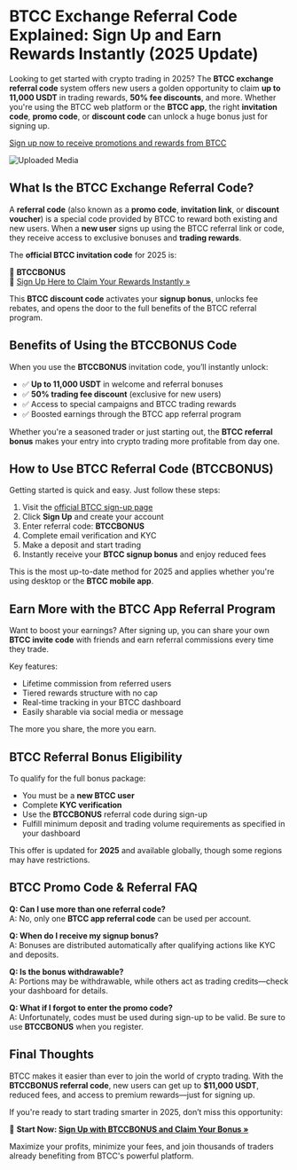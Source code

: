 <h1>BTCC Exchange Referral Code Explained: Sign Up and Earn Rewards Instantly (2025 Update)</h1>
<p>Looking to get started with crypto trading in 2025? The <strong>BTCC exchange referral code</strong> system offers new users a golden opportunity to claim <strong>up to 11,000 USDT</strong> in trading rewards, <strong>50% fee discounts</strong>, and more. Whether you're using the BTCC web platform or the <strong>BTCC app</strong>, the right <strong>invitation code</strong>, <strong>promo code</strong>, or <strong>discount code</strong> can unlock a huge bonus just for signing up.</p>
<p><a href="https://partner.btcc.com/us/c/BTCCBONUS/9303" target="_blank">Sign up now to receive promotions and rewards from BTCC</a></p>
<img class="_1sjywpl0 bc5nci19k bc5nci4t0 bc5nci45b bc5nci4ow" alt="Uploaded Media" src="https://images.mirror-media.xyz/publication-images/fnEE2CLwyPt3H54inxWk7.png?height=960&amp;width=1920">
<h2>What Is the BTCC Exchange Referral Code?</h2>
<p>A <strong>referral code</strong> (also known as a <strong>promo code</strong>, <strong>invitation link</strong>, or <strong>discount voucher</strong>) is a special code provided by BTCC to reward both existing and new users. When a <strong>new user</strong> signs up using the BTCC referral link or code, they receive access to exclusive bonuses and <strong>trading rewards</strong>.</p>
<p>The <strong>official BTCC invitation code</strong> for 2025 is:</p>
<p>🎁 <strong>BTCCBONUS</strong><br>🔗 <a href="https://partner.btcc.com/us/c/BTCCBONUS/9303" target="_blank">Sign Up Here to Claim Your Rewards Instantly »</a></p>
<p>This <strong>BTCC discount code</strong> activates your <strong>signup bonus</strong>, unlocks fee rebates, and opens the door to the full benefits of the BTCC referral program.</p>

<h2>Benefits of Using the BTCCBONUS Code</h2>
<p>When you use the <strong>BTCCBONUS</strong> invitation code, you’ll instantly unlock:</p>
<ul>
<li>✅ <strong>Up to 11,000 USDT</strong> in welcome and referral bonuses</li>
<li>✅ <strong>50% trading fee discount</strong> (exclusive for new users)</li>
<li>✅ Access to special campaigns and BTCC trading rewards</li>
<li>✅ Boosted earnings through the BTCC app referral program</li>
</ul>
<p>Whether you're a seasoned trader or just starting out, the <strong>BTCC referral bonus</strong> makes your entry into crypto trading more profitable from day one.</p>

<h2>How to Use BTCC Referral Code (BTCCBONUS)</h2>
<p>Getting started is quick and easy. Just follow these steps:</p>
<ol>
<li>Visit the <a href="https://partner.btcc.com/us/c/BTCCBONUS/9303" target="_blank">official BTCC sign-up page</a></li>
<li>Click <strong>Sign Up</strong> and create your account</li>
<li>Enter referral code: <strong>BTCCBONUS</strong></li>
<li>Complete email verification and KYC</li>
<li>Make a deposit and start trading</li>
<li>Instantly receive your <strong>BTCC signup bonus</strong> and enjoy reduced fees</li>
</ol>
<p>This is the most up-to-date method for 2025 and applies whether you're using desktop or the <strong>BTCC mobile app</strong>.</p>

<h2>Earn More with the BTCC App Referral Program</h2>
<p>Want to boost your earnings? After signing up, you can share your own <strong>BTCC invite code</strong> with friends and earn referral commissions every time they trade.</p>
<p>Key features:</p>
<ul>
<li>Lifetime commission from referred users</li>
<li>Tiered rewards structure with no cap</li>
<li>Real-time tracking in your BTCC dashboard</li>
<li>Easily sharable via social media or message</li>
</ul>
<p>The more you share, the more you earn.</p>

<h2>BTCC Referral Bonus Eligibility</h2>
<p>To qualify for the full bonus package:</p>
<ul>
<li>You must be a <strong>new BTCC user</strong></li>
<li>Complete <strong>KYC verification</strong></li>
<li>Use the <strong>BTCCBONUS</strong> referral code during sign-up</li>
<li>Fulfill minimum deposit and trading volume requirements as specified in your dashboard</li>
</ul>
<p>This offer is updated for <strong>2025</strong> and available globally, though some regions may have restrictions.</p>

<h2>BTCC Promo Code & Referral FAQ</h2>
<p><strong>Q: Can I use more than one referral code?</strong><br>A: No, only one <strong>BTCC app referral code</strong> can be used per account.</p>
<p><strong>Q: When do I receive my signup bonus?</strong><br>A: Bonuses are distributed automatically after qualifying actions like KYC and deposits.</p>
<p><strong>Q: Is the bonus withdrawable?</strong><br>A: Portions may be withdrawable, while others act as trading credits—check your dashboard for details.</p>
<p><strong>Q: What if I forgot to enter the promo code?</strong><br>A: Unfortunately, codes must be used during sign-up to be valid. Be sure to use <strong>BTCCBONUS</strong> when you register.</p>

<h2>Final Thoughts</h2>
<p>BTCC makes it easier than ever to join the world of crypto trading. With the <strong>BTCCBONUS referral code</strong>, new users can get up to <strong>$11,000 USDT</strong>, reduced fees, and access to premium rewards—just for signing up.</p>
<p>If you're ready to start trading smarter in 2025, don’t miss this opportunity:</p>
<p>🚀 <strong>Start Now: <a href="https://partner.btcc.com/us/c/BTCCBONUS/9303" target="_blank">Sign Up with BTCCBONUS and Claim Your Bonus »</a></strong></p>
<p>Maximize your profits, minimize your fees, and join thousands of traders already benefiting from BTCC's powerful platform.</p>
